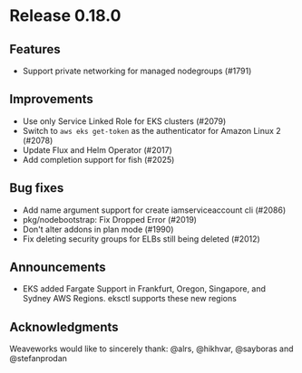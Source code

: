 # Release 0.18.0

## Features

- Support private networking for managed nodegroups (#1791)

## Improvements

- Use only Service Linked Role for EKS clusters (#2079)
- Switch to `aws eks get-token` as the authenticator for Amazon Linux 2 (#2078)
- Update Flux and Helm Operator (#2017)
- Add completion support for fish (#2025)

## Bug fixes

- Add name argument support for create iamserviceaccount cli (#2086)
- pkg/nodebootstrap: Fix Dropped Error (#2019)
- Don't alter addons in plan mode (#1990)
- Fix deleting security groups for ELBs still being deleted (#2012)

## Announcements

- EKS added Fargate Support in Frankfurt, Oregon, Singapore, and Sydney AWS Regions. eksctl supports these new regions


## Acknowledgments
Weaveworks would like to sincerely thank:
@alrs,  @hikhvar,   @sayboras and @stefanprodan


